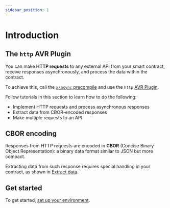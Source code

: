 ```yaml
---
sidebar_position: 1
---
```


# Introduction

## The `http` AVR Plugin

You can make **HTTP requests** to any external API from your smart contract, receive responses asynchronously, and process the data within the contract.

To achieve this, call the [`x/async` precompile](../../precompiles/x-async) and use the `http` [AVR Plugin](/learn/warden-protocol-modules/x-async#avr-plugin).

Follow tutorials in this section to learn how to do the following:

- Implement HTTP requests and process asynchronous responses
- Extract data from CBOR-encoded responses
- Make multiple requests to an API

## CBOR encoding

Responses from HTTP requests are encoded in **CBOR** (Concise Binary Object Representation): a binary data format similar to JSON but more compact.

Extracting data from such response requires special handling in your contract, as shown in [Extract data](extract-data).

## Get started

To get started, [set up your environment](set-up-the-environment).
